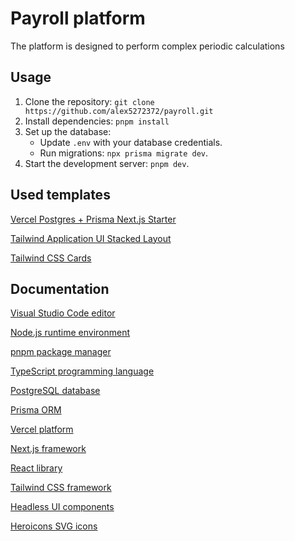 # Payroll platform

The platform is designed to perform complex periodic calculations

## Usage
1. Clone the repository: `git clone https://github.com/alex5272372/payroll.git`
2. Install dependencies: `pnpm install`
3. Set up the database: 
   - Update `.env` with your database credentials.
   - Run migrations: `npx prisma migrate dev`.
4. Start the development server: `pnpm dev`.

## Used templates

[Vercel Postgres + Prisma Next.js Starter](https://vercel.com/templates/next.js/postgres-prisma)

[Tailwind Application UI Stacked Layout](https://tailwindcss.com/plus/ui-blocks/application-ui/application-shells/stacked)

[Tailwind CSS Cards](https://tw-elements.com/docs/standard/components/cards/)

## Documentation

[Visual Studio Code editor](https://code.visualstudio.com/docs)

[Node.js runtime environment](https://nodejs.org/docs/latest/api/)

[pnpm package manager](https://pnpm.io/motivation)

[TypeScript programming language](https://www.typescriptlang.org/docs/)

[PostgreSQL database](https://www.postgresql.org/docs/16/index.html)

[Prisma ORM](https://www.prisma.io/docs/orm)

[Vercel platform](https://vercel.com/docs)

[Next.js framework](https://nextjs.org/docs)

[React library](https://react.dev/reference/react)

[Tailwind CSS framework](https://tailwindcss.com/docs/installation)

[Headless UI components](https://headlessui.com/)

[Heroicons SVG icons](https://heroicons.com/)
